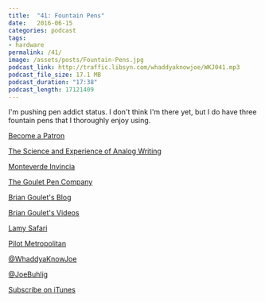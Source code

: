 ```yaml
---
title:  "41: Fountain Pens"
date:   2016-06-15
categories: podcast
tags:
- hardware
permalink: /41/
image: /assets/posts/Fountain-Pens.jpg
podcast_link: http://traffic.libsyn.com/whaddyaknowjoe/WKJ041.mp3
podcast_file_size: 17.1 MB
podcast_duration: "17:38"
podcast_length: 17121409
---
```

I'm pushing pen addict status. I don't think I'm there yet, but I do have three fountain pens that I thoroughly enjoy using.
<!--more-->

[Become a Patron](http://joebuhlig.com/patron/)

[The Science and Experience of Analog Writing](http://joebuhlig.com/the-science-and-experience-of-analog-writing/)

[Monteverde Invincia](https://www.amazon.com/Monteverde-Invincia-Chrome-Fountain-MV40065F/dp/B00691RCUK/ref=sr_1_3?tag=joebuhlig-20)

[The Goulet Pen Company](http://www.gouletpens.com/)

[Brian Goulet's Blog](http://blog.gouletpens.com/)

[Brian Goulet's Videos](https://www.youtube.com/channel/UCPdFDFTd6P1a__tAr8CrpCQ)

[Lamy Safari](https://www.amazon.com/Lamy-Safari-Fountain-Extra-Charcoal/dp/B00W30C37S/ref=sr_1_3?tag=joebuhlig-20)

[Pilot Metropolitan](https://www.amazon.com/Pilot-Metropolitan-Collection-Fountain-91101/dp/B009M3PJFM/ref=sr_1_4?tag=joebuhlig-20)

[@WhaddyaKnowJoe](https://twitter.com/whaddyaknowjoe)

[@JoeBuhlig](https://twitter.com/JoeBuhlig)

[Subscribe on iTunes](https://itunes.apple.com/us/podcast/whaddya-know-joe/id1035426948)